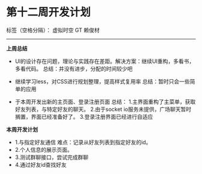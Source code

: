 # 第十二周开发计划

标签（空格分隔）： 虚拟时空 GT 赖俊材

---

**上周总结**

 * UI的设计存在问题，理论与实践存在差距。解决方案：继续UI重构，多看书，多看代码。
    总结：并没有进步，分配的时间较少吧

 * 继续学习less，对CSS进行规划整理，提高样式复用率
    总结：暂时只会一些简单的应用

 * 于本周开发出新的主页面、登录注册页面
    总结：
    1.主界面重构了主菜单，获取好友列表，与特定好友的聊天。
    2.由于socket io服务未提供，广场聊天暂时搁置，界面已经准备好了。
    3.登录注册界面已经进行自适应

 **本周开发计划**

  * 1.与指定好友通信 难点：记录从好友列表到指定好友的id。
  * 2.个人信息的展示页面。
  * 3.测试群聊接口，尝试完成群聊
  * 4.通过好友id查找好友




